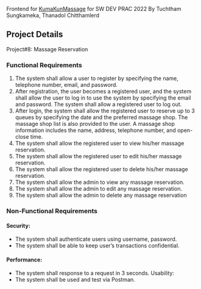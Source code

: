 Frontend for [KumaKunMassage](https://github.com/TuchthamSung086/KumaKunMassage) for SW DEV PRAC 2022 By Tuchtham Sungkameka, Thanadol Chitthamlerd

## Project Details

Project#8: Massage Reservation

### Functional Requirements

1. The system shall allow a user to register by specifying the name, telephone number, email, and
   password.
2. After registration, the user becomes a registered user, and the system shall allow the user to log in to
   use the system by specifying the email and password. The system shall allow a registered user to log
   out.
3. After login, the system shall allow the registered user to reserve up to 3 queues by specifying the date
   and the preferred massage shop. The massage shop list is also provided to the user. A massage shop
   information includes the name, address, telephone number, and open-close time.
4. The system shall allow the registered user to view his/her massage reservation.
5. The system shall allow the registered user to edit his/her massage reservation.
6. The system shall allow the registered user to delete his/her massage reservation.
7. The system shall allow the admin to view any massage reservation.
8. The system shall allow the admin to edit any massage reservation.
9. The system shall allow the admin to delete any massage reservation

### Non-Functional Requirements

#### Security:

- The system shall authenticate users using username, password.
- The system shall be able to keep user’s transactions confidential.

#### Performance:

- The system shall response to a request in 3 seconds.
  Usability:
- The system shall be used and test via Postman.

